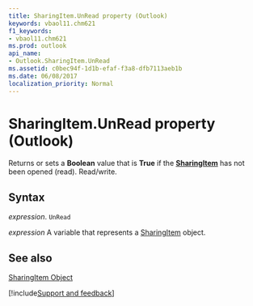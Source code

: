 ```yaml
---
title: SharingItem.UnRead property (Outlook)
keywords: vbaol11.chm621
f1_keywords:
- vbaol11.chm621
ms.prod: outlook
api_name:
- Outlook.SharingItem.UnRead
ms.assetid: c0bec94f-1d1b-efaf-f3a8-dfb7113aeb1b
ms.date: 06/08/2017
localization_priority: Normal
---
```



# SharingItem.UnRead property (Outlook)

Returns or sets a  **Boolean** value that is **True** if the **[SharingItem](Outlook.SharingItem.md)** has not been opened (read). Read/write.


## Syntax

_expression_. `UnRead`

_expression_ A variable that represents a [SharingItem](Outlook.SharingItem.md) object.


## See also


[SharingItem Object](Outlook.SharingItem.md)

[!include[Support and feedback](~/includes/feedback-boilerplate.md)]